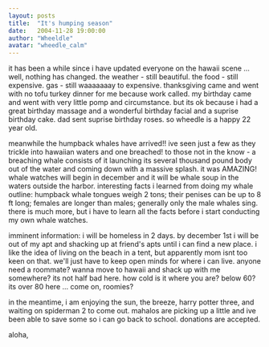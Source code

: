 ```yaml
---
layout: posts
title:  "It's humping season"
date:   2004-11-28 19:00:00
author: "Wheeldle"
avatar: "wheedle_calm"
---
```

it has been a while since i have updated everyone on the hawaii scene ... well, nothing has changed. the weather - still beautiful. the food - still expensive. gas - still waaaaaaay to expensive. thanksgiving came and went with no tofu turkey dinner for me because work called. my birthday came and went with very little pomp and circumstance. but its ok because i had a great birthday massage and a wonderful birthday facial and a suprise birthday cake. dad sent suprise birthday roses. so wheedle is a happy 22 year old.

 meanwhile the humpback whales have arrived!! ive seen just a few as they trickle into hawaiian waters and one breached! to those not in the know - a breaching whale consists of it launching its several thousand pound body out of the water and coming down with a massive splash. it was AMAZING! whale watches will begin in december and it will be whale soup in the waters outside the harbor. interesting facts i learned from doing my whale outline: humpback whale tongues weigh 2 tons; their penises can be up to 8 ft long; females are longer than males; generally only the male whales sing. there is much more, but i have to learn all the facts before i start conducting my own whale watches.

 imminent information: i will be homeless in 2 days. by december 1st i will be out of my apt and shacking up at friend's apts until i can find a new place. i like the idea of living on the beach in a tent, but apparently mom isnt too keen on that. we'll just have to keep open minds for where i can live. anyone need a roommate? wanna move to hawaii and shack up with me somewhere? its not half bad here. how cold is it where you are? below 60? its over 80 here ... come on, roomies?

 in the meantime, i am enjoying the sun, the breeze, harry potter three, and waiting on spiderman 2 to come out. mahalos are picking up a little and ive been able to save some so i can go back to school. donations are accepted.

 aloha,
